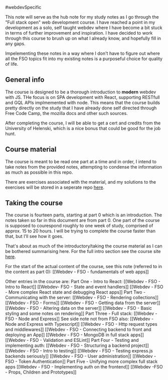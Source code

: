 #webdevSpecific 

This note will serve as the hub note for my study notes as I go through the "Full stack open" web development course. I have reached a point in my development as a solo, self taught webdev where I have become a bit stuck in terms of further improvement and inspiration. I have decided to work through this course to brush up on what I already know, and hopefully fill in any gaps.

Impelementing these notes in a way where I don't have to figure out where all the FSO topics fit into my existing notes is a purposeful choice for quality of life. 

## General info
The course is designed to be a thorough introduction to **modern** webdev with JS. THe focus is on SPA development with React, supporting RESTfull and GQL APIs implmemented with node. This means that the course builds pretty directly on the study that I have already done self directed through Free Code Camp, the mozilla docs and other such sources. 

After completing the course, I will be able to get a cert and credits from the University of Helenski, which is a nice bonus that could be good for the job hunt.

## Course material
The course is meant to be read one part at a time and in order, I intend to take notes from the provided notes, attempting to condense the information as much as possible in this repo.

There are exercises associated with the material, and my solutions to the exercises will be stored in a seperate repo [here](https://github.com/ShaunFerris/fso-exercises).

## Taking the course
The course is fourteen parts, starting at part 0 which is an introduction. The notes taken so far in this document are from part 0. One part of the course is supposed to courespond roughly to one week of study, comprised of approx. 15 to 20 hours. I will be trying to complete the course faster than that, but I'll see how it goes. 

That's about as much of the introductory/taking the course material as I can be bothered summarising here. For the full intro section see the course site [here](https://fullstackopen.com/en/part0/general_info#parts-and-completion).

For the start of the actual content of the course, see this note (referred to in the content as part 0): [[Webdev - FSO - fundamentals of web apps]]

Other entries in the course are:
Part One - Intro to React:
	[[Webdev - FSO - Intro to React]]
	[[Webdev- FSO - State and event handlers]]
	[[Webdev - FSO - More complex React state and debugging React apps]]
Part Two - Communicating with the server:
	[[Webdev - FSO - Rendering collections]]
	[[Webdev - FSO - Forms]]
	[[Webdev - FSO - Getting data from the server]]
	[[Webdev - FSO - Altering data on the server]]
	[[Webdev - FSO - Basic styling and some notes on rendering]]
Part Three - Full stack:
	[[Webdev - FSO - Node and Express]] See side note not from FSO also: [[Webdev - Node and Express with Typescript]]
	[[Webdev - FSO - Http request types and middlewares]]
	[[Webdev - FSO - Connecting backend to front and deploying an App]]
	[[Webdev - FSO - MongoDB in full stack apps]]
	[[Webdev - FSO - Validation and ESLint]]
Part Four - Testing and implementing auth:
	[[Webdev - FSO - Structuring a backend project]]
	[[Webdev - FSO - Intro to testing]]
	[[Webdev - FSO - Testing express.js backends seriously]]
	[[Webdev - FSO - User administration]]
	[[Webdev - FSO - Token Authentication]]
Part Five - Unifying more complex full stack apps
	[[Webdev - FSO - Implementing auth on the frontend]]
	[[Webdev -FSO - Props, Children and Prototypes]]
	